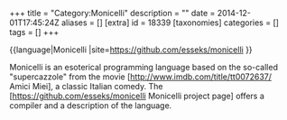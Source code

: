+++
title = "Category:Monicelli"
description = ""
date = 2014-12-01T17:45:24Z
aliases = []
[extra]
id = 18339
[taxonomies]
categories = []
tags = []
+++

{{language|Monicelli
|site=https://github.com/esseks/monicelli
}}

Monicelli is an esoterical programming language based on the so-called "supercazzole" from the movie [http://www.imdb.com/title/tt0072637/ Amici Miei], a classic Italian comedy. 
The [https://github.com/esseks/monicelli Monicelli project page] offers a compiler and a description of the language.
